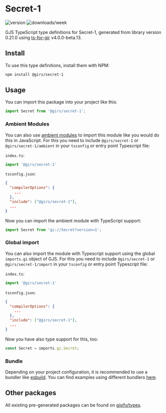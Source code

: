 
# Secret-1

![version](https://img.shields.io/npm/v/@girs/secret-1)
![downloads/week](https://img.shields.io/npm/dw/@girs/secret-1)


GJS TypeScript type definitions for Secret-1, generated from library version 0.21.0 using [ts-for-gir](https://github.com/gjsify/ts-for-gir) v4.0.0-beta.13.


## Install

To use this type definitions, install them with NPM:
```bash
npm install @girs/secret-1
```

## Usage

You can import this package into your project like this:
```ts
import Secret from '@girs/secret-1';
```

### Ambient Modules

You can also use [ambient modules](https://github.com/gjsify/ts-for-gir/tree/main/packages/cli#ambient-modules) to import this module like you would do this in JavaScript.
For this you need to include `@girs/secret-1` or `@girs/secret-1/ambient` in your `tsconfig` or entry point Typescript file:

`index.ts`:
```ts
import '@girs/secret-1'
```

`tsconfig.json`:
```json
{
  "compilerOptions": {
    ...
  },
  "include": ["@girs/secret-1"],
  ...
}
```

Now you can import the ambient module with TypeScript support: 

```ts
import Secret from 'gi://Secret?version=1';
```

### Global import

You can also import the module with Typescript support using the global `imports.gi` object of GJS.
For this you need to include `@girs/secret-1` or `@girs/secret-1/import` in your `tsconfig` or entry point Typescript file:

`index.ts`:
```ts
import '@girs/secret-1'
```

`tsconfig.json`:
```json
{
  "compilerOptions": {
    ...
  },
  "include": ["@girs/secret-1"],
  ...
}
```

Now you have also type support for this, too:

```ts
const Secret = imports.gi.Secret;
```

### Bundle

Depending on your project configuration, it is recommended to use a bundler like [esbuild](https://esbuild.github.io/). You can find examples using different bundlers [here](https://github.com/gjsify/ts-for-gir/tree/main/examples).

## Other packages

All existing pre-generated packages can be found on [gjsify/types](https://github.com/gjsify/types).

